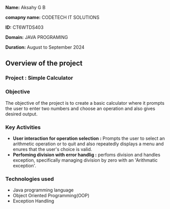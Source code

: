 **Name:** Aksahy G B

**comapny name:** CODETECH IT SOLUTIONS

**ID:** CT6WTDS403

**Domain:** JAVA PROGRAMING

**Duration:** August to September 2024

## Overview of the project
### **Project : Simple Calculator**
### Objective
The objective of the project is to create a basic calculator where it prompts the user to enter two numbers and choose an operation and also gives desired output.
### Key Activities
+ **User interaction for operation selection :** Prompts the user to select an arithmetic operation or to quit and also repeatedly displays a menu and enures that the user's choice is valid.
+ **Perfoming division with error handlig :** perfoms division and handles exception, specifically managing division by zero with an 'Arithmatic exception'.

### Technologies used
+ Java programming language
+ Object Oriented Programming(OOP)
+ Exception Handling
  

